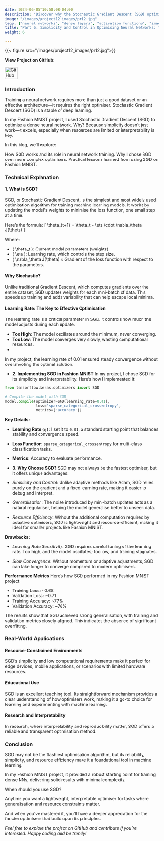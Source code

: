 ```yaml
---
date: 2024-06-05T10:58:08-04:00
description: "Discover why the Stochastic Gradient Descent (SGD) optimiser remains a popular choice in deep learning. We’ll break down its mechanics, advantages, and trade-offs compared to adaptive optimisers like Adam."
image: "/images/project12_images/pr12.jpg"
tags: ["neural networks", "dense layers", "activation functions", "image classification", "deep learning basics"]
title: "Part 6. Simplicity and Control in Optimising Neural Networks: The Stochastic Gradient Descent optimiser and its role in fine-tuning neural networks."
weight: 6

---
```

{{< figure src="/images/project12_images/pr12.jpg">}}

**View Project on GitHub**: 

<a href="https://github.com/drnsmith/Designing-Dense-NNs-Using-MNIST" target="_blank">
    <img src="/images/github.png" alt="GitHub" style="width:40px; height:40px; vertical-align: middle;">
  </a>

### Introduction
Training a neural network requires more than just a good dataset or an effective architecture—it requires the right optimiser. Stochastic Gradient Descent (SGD) is a staple of deep learning. 

In my Fashion MNIST project, I used Stochastic Gradient Descent (SGD) to optimise a dense neural network. Why? Because simplicity doesn’t just work—it excels, especially when resources are limited or interpretability is key.

In this blog, we’ll explore:

How SGD works and its role in neural network training.
Why I chose SGD over more complex optimisers.
Practical lessons learned from using SGD on Fashion MNIST.

### Technical Explanation
#### 1. What is SGD?
SGD, or Stochastic Gradient Descent, is the simplest and most widely used optimisation algorithm for training machine learning models. It works by updating the model's weights to minimise the loss function, one small step at a time.

Here’s the formula:
\[
\theta_{t+1} = \theta_t - \eta \cdot \nabla_\theta J(\theta)
\]

Where:
- \( \theta_t \): Current model parameters (weights).
- \( \eta \): Learning rate, which controls the step size.
- \( \nabla_\theta J(\theta) \): Gradient of the loss function with respect to the parameters.


#### Why Stochastic?
Unlike traditional Gradient Descent, which computes gradients over the entire dataset, SGD updates weights for each mini-batch of data. This speeds up training and adds variability that can help escape local minima.

#### Learning Rate: The Key to Effective Optimisation
The learning rate is a critical parameter in SGD. It controls how much the model adjusts during each update.

 - **Too High**: The model oscillates around the minimum, never converging.
 - **Too Low**: The model converges very slowly, wasting computational resources.
 - 
In my project, the learning rate of 0.01 ensured steady convergence without overshooting the optimal solution.


 - **2. Implementing SGD in Fashion MNIST**
In my project, I chose SGD for its simplicity and interpretability. Here’s how I implemented it:

```python
from tensorflow.keras.optimizers import SGD

# Compile the model with SGD
model.compile(optimizer=SGD(learning_rate=0.01), 
              loss='sparse_categorical_crossentropy', 
              metrics=['accuracy'])
```
**Key Details:**
 - **Learning Rate `(η)`**: I set it to `0.01`, a standard starting point that balances stability and convergence speed.

 - **Loss Function**: `sparse_categorical_crossentropy` for multi-class classification tasks.

 - **Metrics**: Accuracy to evaluate performance.

 - **3. Why Choose SGD?**
SGD may not always be the fastest optimiser, but it offers unique advantages:

 - *Simplicity and Control*:
Unlike adaptive methods like Adam, SGD relies purely on the gradient and a fixed learning rate, making it easier to debug and interpret.

 - *Generalisation*:
The noise introduced by mini-batch updates acts as a natural regulariser, helping the model generalise better to unseen data.

 - *Resource Efficiency*:
Without the additional computation required by adaptive optimisers, SGD is lightweight and resource-efficient, making it ideal for smaller projects like Fashion MNIST.

**Drawbacks:**

 - *Learning Rate Sensitivity*:
SGD requires careful tuning of the learning rate. Too high, and the model oscillates; too low, and training stagnates.

 - *Slow Convergence*:
Without momentum or adaptive adjustments, SGD can take longer to converge compared to modern optimisers.

**Performance Metrics**
Here’s how SGD performed in my Fashion MNIST project:

 - Training Loss: ~0.68
 - Validation Loss: ~0.71
 - Training Accuracy: ~77%
 - Validation Accuracy: ~76%

The results show that SGD achieved strong generalisation, with training and validation metrics closely aligned. This indicates the absence of significant overfitting.

### Real-World Applications
#### Resource-Constrained Environments
SGD’s simplicity and low computational requirements make it perfect for edge devices, mobile applications, or scenarios with limited hardware resources.

#### Educational Use
SGD is an excellent teaching tool. Its straightforward mechanism provides a clear understanding of how optimisers work, making it a go-to choice for learning and experimenting with machine learning.

#### Research and Interpretability
In research, where interpretability and reproducibility matter, SGD offers a reliable and transparent optimisation method.

### Conclusion
SGD may not be the flashiest optimisation algorithm, but its reliability, simplicity, and resource efficiency make it a foundational tool in machine learning. 

In my Fashion MNIST project, it provided a robust starting point for training dense NNs, delivering solid results with minimal complexity.

When should you use SGD? 

Anytime you want a lightweight, interpretable optimiser for tasks where generalisation and resource constraints matter. 

And when you’ve mastered it, you’ll have a deeper appreciation for the fancier optimisers that build upon its principles.

*Feel free to explore the project on GitHub and contribute if you’re interested. Happy coding and be trendy!*